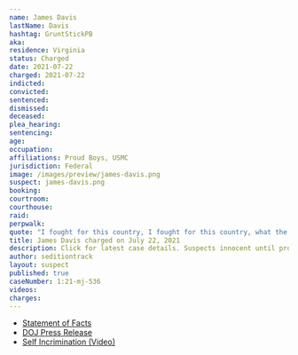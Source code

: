 ```yaml
---
name: James Davis
lastName: Davis
hashtag: GruntStickPB
aka:
residence: Virginia
status: Charged
date: 2021-07-22
charged: 2021-07-22
indicted:
convicted:
sentenced:
dismissed:
deceased:
plea_hearing:
sentencing:
age:
occupation:
affiliations: Proud Boys, USMC
jurisdiction: Federal
image: /images/preview/james-davis.png
suspect: james-davis.png
booking:
courtroom:
courthouse:
raid:
perpwalk:
quote: "I fought for this country, I fought for this country, what the fuck are you doing, I fought for this country, I fought for this country, I’m a military fucking police, I’m a military police"
title: James Davis charged on July 22, 2021
description: Click for latest case details. Suspects innocent until proven guilty.
author: seditiontrack
layout: suspect
published: true
caseNumber: 1:21-mj-536
videos:
charges:
---
```


- [Statement of Facts](https://www.justice.gov/usao-dc/case-multi-defendant/file/1418021/download)
- [DOJ Press Release](https://www.justice.gov/usao-dc/pr/virginia-man-arrested-assault-law-enforcement-during-jan-6-capitol-breach-0)
- [Self Incrimination (Video)](https://www.facebook.com/willistonTrendingTopicsNewsRadioLive/videos/838622173374753/)
